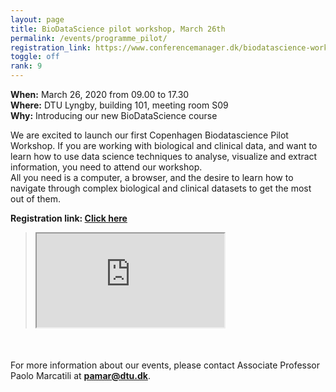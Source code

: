```yaml
---
layout: page
title: BioDataScience pilot workshop, March 26th
permalink: /events/programme_pilot/
registration_link: https://www.conferencemanager.dk/biodatascience-workshop
toggle: off
rank: 9
---
```


<b>When:</b> March 26, 2020  from 09.00 to 17.30
<br />
<b>Where:</b> DTU Lyngby, building 101, meeting room S09
<br />
<b>Why:</b> Introducing our new BioDataScience course
    
We are excited to launch our first Copenhagen Biodatascience Pilot Workshop. If you are working with biological and clinical data, and want to learn how to use data science techniques to analyse, visualize and extract information, you need to attend our workshop. 
<br />
All you need is a computer, a browser, and the desire to learn how to navigate through complex biological and clinical datasets to get the most out of them.

<b> Registration link:  <a href="https://www.conferencemanager.dk/biodatascience-workshop">Click here </a></b>



<blockquote>
    <p>
        
<div style="margin-bottom: 50px;"> 
    <iframe src="https://docs.google.com/document/d/e/2PACX-1vRPb3v26QXN12kyNhSJponZf7yyGjyslH5xyaotX7-SJhkYbXytdzRZahRUQtSCP3c4V0Swpaul3S_t/pub?embedded=true">
    </iframe>
    <!--
    <img class="float-center" width="80%"  src="{{ 'schedule3.png' | prepend: site.images_dir | prepend: site.baseurl }}"/>
    -->
</div>

</p>
</blockquote>


For more information about our events, please contact Associate Professor Paolo Marcatili at **pamar@dtu.dk**.



